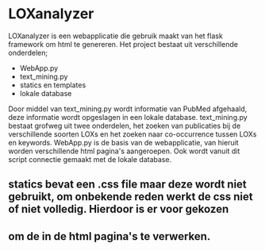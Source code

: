 # LOXanalyzer

LOXanalyzer is een webapplicatie die gebruik maakt van het flask framework om html te genereren.
Het project bestaat uit verschillende onderdelen;
- WebApp.py
- text_mining.py
- statics en templates
- lokale database

Door middel van text_mining.py wordt informatie van PubMed afgehaald, deze informatie wordt opgeslagen in een lokale database.
text_mining.py bestaat grofweg uit twee onderdelen, het zoeken van publicaties bij de verschillende soorten LOXs en het zoeken naar co-occurrence
tussen LOXs en keywords.
WebApp.py is de basis van de webapplicatie, van hieruit worden verschillende html pagina's aangeroepen. Ook wordt vanuit dit script connectie gemaakt
met de lokale database.

## statics bevat een .css file maar deze wordt niet gebruikt, om onbekende reden werkt de css niet of niet volledig. Hierdoor is er voor gekozen
## om de <styles> in de html pagina's te verwerken.

